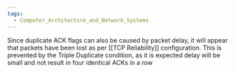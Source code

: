 ```yaml
---
tags:
  - Computer_Architecture_and_Network_Systems
---
```

Since duplicate ACK flags can also be caused by packet delay, it will appear that packets have been lost as per [[TCP Reliability]] configuration. This is prevented by the Triple Duplicate condition, as it is expected delay will be small and not result in four identical ACKs in a row